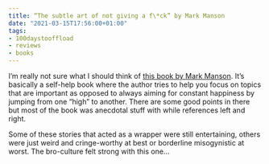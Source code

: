 ```yaml
---
title: “The subtle art of not giving a f\*ck” by Mark Manson
date: "2021-03-15T17:56:00+01:00"
tags:
- 100daystooffload
- reviews
- books
---
```


I’m really not sure what I should think of [this book by Mark Manson](https://www.goodreads.com/book/show/28257707-the-subtle-art-of-not-giving-a-f-ck). It’s basically a self-help book where the author tries to help you focus on topics that are important as opposed to always aiming for constant happiness by jumping from one “high” to another. There are some good points in there but most of the book was anecdotal stuff with while references left and right.

Some of these stories that acted as a wrapper were still entertaining, others were just weird and cringe-worthy at best or borderline misogynistic at worst. The bro-culture felt strong with this one…
